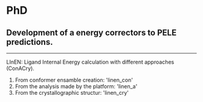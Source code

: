 # PhD
## Development of a energy correctors to PELE predictions.

---

LInEN: Ligand Internal Energy calculation with different approaches (ConACry).

 1. From conformer ensamble creation: 'linen_con'
 2. From the analysis made by the platform: 'linen_a'
 3. From the crystallographic structur: 'linen_cry'


